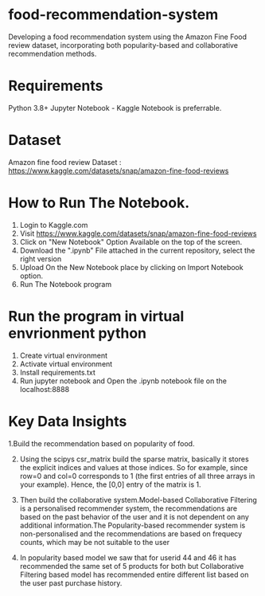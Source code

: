 # food-recommendation-system
Developing a food recommendation system using the Amazon Fine Food review dataset, incorporating both popularity-based and collaborative recommendation methods.

# Requirements
Python 3.8+ Jupyter Notebook - Kaggle Notebook is preferrable.

# Dataset
Amazon fine food review Dataset : https://www.kaggle.com/datasets/snap/amazon-fine-food-reviews

# How to Run The Notebook.
1. Login to Kaggle.com
2. Visit https://www.kaggle.com/datasets/snap/amazon-fine-food-reviews
3. Click on "New Notebook" Option Available on the top of the screen.
4. Download the ".ipynb" File attached in the current repository, select the right version
5. Upload On the New Notebook place by clicking on Import Notebook option.
6. Run The Notebook program

# Run the program in virtual envrionment python
1. Create virtual environment
2. Activate virtual environment
3. Install requirements.txt 
4. Run jupyter notebook and Open the .ipynb notebook file on the localhost:8888

# Key Data Insights

1.Build the recommendation based on popularity of food.

2. Using the scipys csr_matrix build the sparse matrix, basically it stores the explicit indices and values at those indices. So for example, since row=0 and col=0 corresponds to 1 (the first entries of all three arrays in your example). Hence, the [0,0] entry of the matrix is 1.

3. Then build the collaborative system.Model-based Collaborative Filtering is a personalised recommender system, the recommendations are based on the past behavior of the user and it is not dependent on any additional information.The Popularity-based recommender system is non-personalised and the recommendations are based on frequecy counts, which may be not suitable to the user

4. In popularity based model we saw that for userid 44 and 46 it has recommended the same set of 5 products for both  but Collaborative Filtering based model has recommended entire different list based on the user past purchase history.
